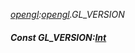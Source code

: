 _[opengl](../../modules/opengl/opengl-module.md):[opengl](../../modules/opengl/opengl-module.md).GL\_VERSION_
##### Const GL\_VERSION:[Int](../../modules/wonkey/wonkey-types-int.md)
